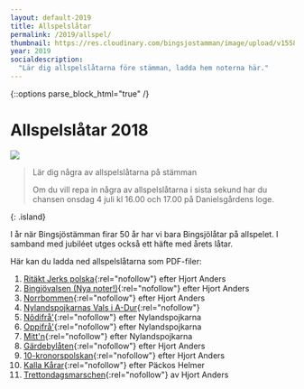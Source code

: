 ```yaml
---
layout: default-2019
title: Allspelslåtar
permalink: /2019/allspel/
thumbnail: https://res.cloudinary.com/bingsjostamman/image/upload/v1558991223/programblad-2019_share_l3hgfh.jpg
year: 2019
socialdescription:
  "Lär dig allspelslåtarna före stämman, ladda hem noterna här."
---
```

{::options parse_block_html="true" /}
<div class="glacier">

# Allspelslåtar 2018
![](https://res.cloudinary.com/bingsjostamman/image/upload/v1558991135/allspel_2018_dyvdxl.jpg)

> Lär dig några av allspelslåtarna på stämman
>
> Om du vill repa in några av allspelslåtarna i sista sekund har du chansen onsdag 4 juli kl 16.00 och 17.00 på Danielsgårdens loge.
>
{: .island}

I år när Bingsjöstämman firar 50 år har vi bara Bingsjölåtar på allspelet. I samband med jubiléet utges också ett häfte med årets låtar.

Här kan du ladda ned allspelslåtarna som PDF-filer:


1. [Ritäkt Jerks polska](/files/ritakt_jerk.pdf){:rel="nofollow"} efter Hjort Anders
2. [Bingjövalsen (Nya noter!)](/files/bingsjovalsen_16takt_2018.pdf){:rel="nofollow"} efter Hjort Anders
3. [Norrbommen](/files/norrbommen.pdf){:rel="nofollow"} efter Hjort Anders
4. [Nylandspojkarnas Vals i A-Dur](/files/nylandspojkarnas-vals.pdf){:rel="nofollow"}
5. [Nôdifrå'](/files/nerifra_nr1_bingsjo_2017.pdf){:rel="nofollow"} efter Nylandspojkarna
6. [Oppifrå'](/files/uppifra_nr2_bingsjo_2017.pdf){:rel="nofollow"} efter Nylandspojkarna
7. [Mitt'n](/files/mittn_nr3_bingsjo_2017.pdf){:rel="nofollow"} efter Nylandspojkarna
8. [Gärdebylåten](/files/gardebylaten.pdf){:rel="nofollow"} efter Hjort Anders
9. [10-kronorspolskan](/files/tiokronorspolskan.pdf){:rel="nofollow"} efter Hjort Anders
10. [Kalla Kårar](/files/kalla_karar.pdf){:rel="nofollow"} efter Päckos Helmer
11. [Trettondagsmarschen](/files/trettondagsmarschen_2019.pdf){:rel="nofollow"} av Hjort Anders



</div>
